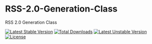 # RSS-2.0-Generation-Class
RSS 2.0 Generation Class


[![Latest Stable Version](https://poser.pugx.org/wbat/rss-2.0-generation-class/v/stable)](https://packagist.org/packages/wbat/rss-2.0-generation-class) [![Total Downloads](https://poser.pugx.org/wbat/rss-2.0-generation-class/downloads)](https://packagist.org/packages/wbat/rss-2.0-generation-class) [![Latest Unstable Version](https://poser.pugx.org/wbat/rss-2.0-generation-class/v/unstable)](https://packagist.org/packages/wbat/rss-2.0-generation-class) [![License](https://poser.pugx.org/wbat/rss-2.0-generation-class/license)](https://packagist.org/packages/wbat/rss-2.0-generation-class)
